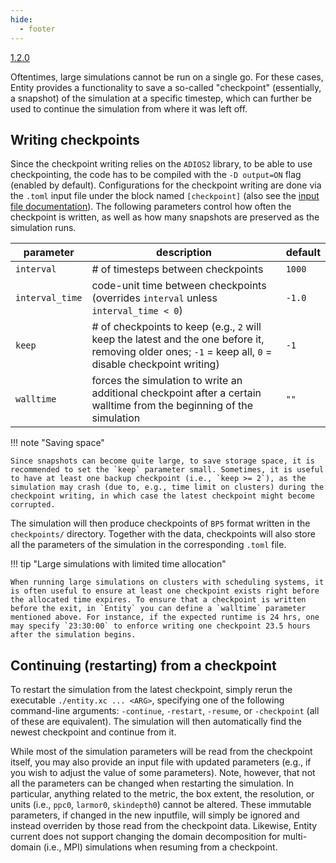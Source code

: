 ```yaml
---
hide:
  - footer
---
```


<a href="https://github.com/entity-toolkit/entity/pull/67">
  <span class="since-version">1.2.0</span>
</a>

Oftentimes, large simulations cannot be run on a single go. For these cases, Entity provides a functionality to save a so-called "checkpoint" (essentially, a snapshot) of the simulation at a specific timestep, which can further be used to continue the simulation from where it was left off. 

## Writing checkpoints

Since the checkpoint writing relies on the `ADIOS2` library, to be able to use checkpointing, the code has to be compiled with the `-D output=ON` flag (enabled by default). Configurations for the checkpoint writing are done via the `.toml` input file under the block named `[checkpoint]` (also see the [input file documentation](3-inputfile.md)). The following parameters control how often the checkpoint is written, as well as how many snapshots are preserved as the simulation runs.

| parameter | description | default |
| ---- | ---- | ---- |
| `interval` | # of timesteps between checkpoints | `1000` |
| `interval_time` | code-unit time between checkpoints (overrides `interval` unless `interval_time < 0`) | `-1.0` |
| `keep` | # of checkpoints to keep (e.g., `2` will keep the latest and the one before it, removing older ones; `-1` = keep all, `0` = disable checkpoint writing) | `-1` |
| `walltime` | forces the simulation to write an additional checkpoint after a certain walltime from the beginning of the simulation | `""` |

!!! note "Saving space"

    Since snapshots can become quite large, to save storage space, it is recommended to set the `keep` parameter small. Sometimes, it is useful to have at least one backup checkpoint (i.e., `keep >= 2`), as the simulation may crash (due to, e.g., time limit on clusters) during the checkpoint writing, in which case the latest checkpoint might become corrupted. 

The simulation will then produce checkpoints of `BP5` format written in the `checkpoints/` directory. Together with the data, checkpoints will also store all the parameters of the simulation in the corresponding `.toml` file.

!!! tip "Large simulations with limited time allocation"

    When running large simulations on clusters with scheduling systems, it is often useful to ensure at least one checkpoint exists right before the allocated time expires. To ensure that a checkpoint is written before the exit, in `Entity` you can define a `walltime` parameter mentioned above. For instance, if the expected runtime is 24 hrs, one may specify `23:30:00` to enforce writing one checkpoint 23.5 hours after the simulation begins.

## Continuing (restarting) from a checkpoint

To restart the simulation from the latest checkpoint, simply rerun the executable `./entity.xc ... <ARG>`, specifying one of the following command-line arguments: `-continue`, `-restart`, `-resume`, or `-checkpoint` (all of these are equivalent). The simulation will then automatically find the newest checkpoint and continue from it. 

While most of the simulation parameters will be read from the checkpoint itself, you may also provide an input file with updated parameters (e.g., if you wish to adjust the value of some parameters). Note, however, that not all the parameters can be changed when restarting the simulation. In particular, anything related to the metric, the box extent, the resolution, or units (i.e., `ppc0`, `larmor0`, `skindepth0`) cannot be altered. These immutable parameters, if changed in the new inputfile, will simply be ignored and instead overriden by those read from the checkpoint data. Likewise, Entity current does not support changing the domain decomposition for multi-domain (i.e., MPI) simulations when resuming from a checkpoint.
